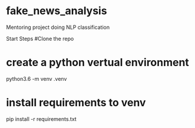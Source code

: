 # fake_news_analysis
Mentoring project doing NLP classification

Start Steps
#Clone the repo

# create a python vertual environment
python3.6 -m venv .venv

# install requirements to venv
pip install -r requirements.txt


